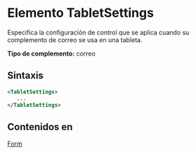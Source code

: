 # <a name="tabletsettings-element"></a>Elemento TabletSettings

Especifica la configuración de control que se aplica cuando su complemento de correo se usa en una tableta.

**Tipo de complemento:** correo

## <a name="syntax"></a>Sintaxis

```XML
<TabletSettings>
   ...
</TabletSettings>
```

## <a name="contained-in"></a>Contenidos en

[Form](form.md)

